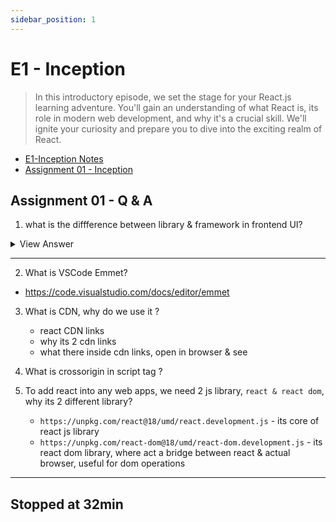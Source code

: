 ```yaml
---
sidebar_position: 1
---
```


# E1 - Inception

> In this introductory episode, we set the stage for your React.js learning adventure. You'll gain an understanding of what React is, its role in modern web development, and why it's a crucial skill. We'll ignite your curiosity and prepare you to dive into the exciting realm of React.

- [E1-Inception Notes](https://github.com/pravn27/reactjs-tech-doc/blob/master/docs/reactjs-course-tutorials/namaste-reactjs-course/readerDoc/E1-Inception/E1-Inception.pdf)
- [Assignment 01 - Inception](https://github.com/pravn27/reactjs-tech-doc/blob/master/docs/reactjs-course-tutorials/namaste-reactjs-course/readerDoc/E1-Inception/Assignment%2001%20-%20Inception.pdf)

## Assignment 01 - Q & A

1. what is the diffference between library & framework in frontend UI?
<details>

**Library**

A **library** is a collection of reusable functions, components, or utilities that developers can call as needed. It provides specific functionalities that help in building frontend interfaces but does not enforce a particular structure for the application.

### Characteristics of a Library:

- **Selective Usage:** Developers can pick and use specific functions or components without committing to a particular structure.
- **Lightweight:** Typically, libraries focus on a specific aspect of UI development (e.g., DOM manipulation, state management, animations).
- **Greater Flexibility:** The developer has control over how the library is integrated into the project.
- **Example:** React.js, jQuery, Lodash.

## Framework

A **framework** is a more opinionated and comprehensive solution that dictates the architecture and flow of an application. It provides built-in structures, patterns, and lifecycle management to streamline UI development.

### Characteristics of a Framework:

- **Inversion of Control:** The framework calls the developer's code rather than the other way around.
- **Opinionated Structure:** Enforces a specific architecture (e.g., MVC, MVVM).
- **Comprehensive Feature Set:** Often includes routing, state management, and component-based UI structure.
- **Example:** Angular, Vue.js, Ember.js.

## Key Differences

| Feature        | Library                      | Framework                              |
| -------------- | ---------------------------- | -------------------------------------- |
| Control        | Developer has full control   | Framework dictates structure           |
| Flexibility    | High (pick & use components) | Low (must follow framework's approach) |
| Learning Curve | Generally lower              | Can be steep due to built-in features  |
| Scope          | Solves specific problems     | Provides a full solution               |
| Example        | React, jQuery, Lodash        | Angular, Vue, Ember                    |

## Conclusion

Choosing between a library and a framework depends on project requirements. Libraries offer more flexibility but require additional setup, whereas frameworks provide a structured approach, reducing decision fatigue but imposing constraints. Understanding their differences helps in selecting the right tool for frontend UI development.

## Analogy

- Library: Like picking ingredients to cook your own meal.
- Framework: Like following a recipe with step-by-step instructions.
<summary>
View Answer
</summary>
</details>

---

2. What is VSCode Emmet?

- https://code.visualstudio.com/docs/editor/emmet

3. What is CDN, why do we use it ?

   - react CDN links
   - why its 2 cdn links
   - what there inside cdn links, open in browser & see

4. What is crossorigin in script tag ?

5. To add react into any web apps, we need 2 js library, `react & react dom`, why its 2 different library?
   - `https://unpkg.com/react@18/umd/react.development.js` - its core of react js library
   - `https://unpkg.com/react-dom@18/umd/react-dom.development.js` - its react dom library, where act a bridge between react & actual browser, useful for dom operations

---

## Stopped at 32min
